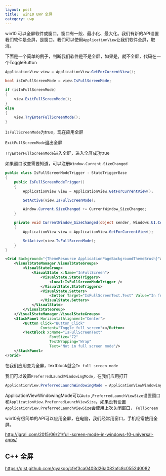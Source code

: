 ```yaml
---
layout: post
title:  win10 UWP 全屏 
category: uwp 
---
```


win10 可以全屏软件或窗口，窗口有一般、最小化、最大化。我们有新的API设置我们软件是全屏，是窗口。我们可以使用`ApplicationView`让我们软件全屏，取消。

<!--more-->

<div id="toc"></div>

下面是一个简单的例子，判断我们软件是不是全屏，如果是，就不全屏，代码在一个ToggleButton

```csharp
ApplicationView view = ApplicationView.GetForCurrentView();

bool isInFullScreenMode = view.IsFullScreenMode;

if (isInFullScreenMode)  
{
    view.ExitFullScreenMode();
}
else  
{
    view.TryEnterFullScreenMode();
}
```
`IsFullScreenMode`为true，现在应用全屏

`ExitFullScreenMode`退出全屏

`TryEnterFullScreenMode`进入全屏，进入全屏成功true

如果窗口改变需要知道，可以注册`Window.Current.SizeChanged`

```csharp
public class IsFullScreenModeTrigger : StateTriggerBase  
{
    public IsFullScreenModeTrigger()
    {
        ApplicationView view = ApplicationView.GetForCurrentView();

        SetActive(view.IsFullScreenMode);

        Window.Current.SizeChanged += CurrentWindow_SizeChanged;
    }

    private void CurrentWindow_SizeChanged(object sender, Windows.UI.Core.WindowSizeChangedEventArgs e)
    {
        ApplicationView view = ApplicationView.GetForCurrentView();

        SetActive(view.IsFullScreenMode);
    }
}
```

```xml
<Grid Background="{ThemeResource ApplicationPageBackgroundThemeBrush}">  
    <VisualStateManager.VisualStateGroups>
        <VisualStateGroup>
            <VisualState x:Name="InFullScreen">
                <VisualState.StateTriggers>
                    <local:IsFullScreenModeTrigger />
                </VisualState.StateTriggers>
                <VisualState.Setters>
                    <Setter Target="IsFullScreenText.Text" Value="In full screen mode" />
                </VisualState.Setters>
            </VisualState>
        </VisualStateGroup>
    </VisualStateManager.VisualStateGroups>
    <StackPanel HorizontalAlignment="Center">
        <Button Click="Button_Click" 
                Content="Toggle full screen"></Button>
        <TextBlock x:Name="IsFullScreenText" 
                    FontSize="72" 
                    TextWrapping="Wrap" 
                    Text="Not in full screen mode"/>
    </StackPanel>
</Grid>  
```
在我们应用变为全屏，textblock就会`In full screen mode`

我们可以设置`PreferredLaunchWindowingMode`，在我们应用打开

```csharp
ApplicationView.PreferredLaunchWindowingMode = ApplicationViewWindowingMode.FullScreen;
```
ApplicationViewWindowingMode可以`Auto` ,`PreferredLaunchViewSize`设置窗口和`ApplicationView.PreferredLaunchViewSize`，如果没有设置`ApplicationView.PreferredLaunchViewSize`会使用上次关闭窗口， `FullScreen`

win10有很简单的API可以应用全屏，在电脑，我们经常用窗口，手机经常使用全屏。

http://igrali.com/2015/06/21/full-screen-mode-in-windows-10-universal-apps/

## C++ 全屏

<script src="https://gist.github.com/gyakoo/cfef3ca0403d26a082afc8c055240082.js"></script>

https://gist.github.com/gyakoo/cfef3ca0403d26a082afc8c055240082




